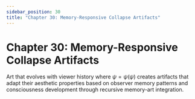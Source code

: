 ```yaml
---
sidebar_position: 30
title: "Chapter 30: Memory-Responsive Collapse Artifacts"
---
```


# Chapter 30: Memory-Responsive Collapse Artifacts

Art that evolves with viewer history where $\psi = \psi(\psi)$ creates artifacts that adapt their aesthetic properties based on observer memory patterns and consciousness development through recursive memory-art integration. 